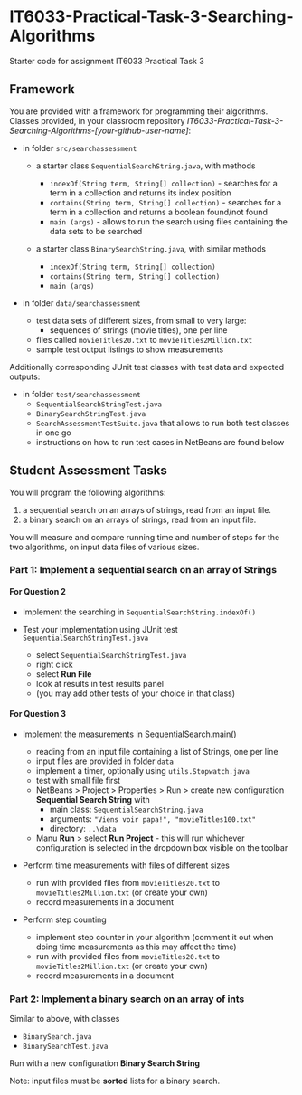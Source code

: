 # IT6033-Practical-Task-3-Searching-Algorithms
Starter code for assignment IT6033 Practical Task 3

## Framework

You are provided with a framework for programming their algorithms.   
Classes provided, in your classroom repository _IT6033-Practical-Task-3-Searching-Algorithms-[your-github-user-name]_:
* in folder `src/searchassessment`  
  - a starter class `SequentialSearchString.java`, with methods 
    * `indexOf(String term, String[] collection)` - searches for a term in a collection and returns its index position
    * `contains(String term, String[] collection)` - searches for a term in a collection and returns a boolean found/not found
    * `main (args)` - allows to run the search using files containing the data sets to be searched

  - a starter class `BinarySearchString.java`, with similar methods 
    * `indexOf(String term, String[] collection)`
    * `contains(String term, String[] collection)`
    * `main (args)`

* in folder `data/searchassessment`
  - test data sets of different sizes, from small to very large:
    * sequences of strings (movie titles), one per line
  - files called `movieTitles20.txt` to `movieTitles2Million.txt`
  - sample test output listings to show measurements

Additionally corresponding JUnit test classes with test data and expected outputs:
* in folder `test/searchassessment` 
  - `SequentialSearchStringTest.java`
  - `BinarySearchStringTest.java`
  - `SearchAssessmentTestSuite.java` that allows to run both test classes in one go
  - instructions on how to run test cases in NetBeans are found below


## Student Assessment Tasks
You will program the following algorithms:  
1. a sequential search on an arrays of strings, read from an input file.
2. a binary search on an arrays of strings, read from an input file.
  
You will measure and compare running time and number of steps 
for the two algorithms, on input data files of various sizes. 


### Part 1: Implement a sequential search on an array of Strings

#### For Question 2

* Implement the searching in `SequentialSearchString.indexOf()`

* Test your implementation using JUnit test `SequentialSearchStringTest.java`
  - select `SequentialSearchStringTest.java`
  - right click
  - select __Run File__
  - look at results in test results panel
  - (you may add other tests of your choice in that class)
  
#### For Question 3

* Implement the measurements in SequentialSearch.main()
    - reading from an input file containing a list of Strings, one per line
    - input files are provided in folder `data`
    - implement a timer, optionally using `utils.Stopwatch.java`
    - test with small file first
    - NetBeans > Project > Properties > Run > create new configuration __Sequential Search String__  with 
      - main class: `SequentialSearchString.java`
      - arguments: `"Viens voir papa!", "movieTitles100.txt"`
      - directory: `..\data`
     - Manu __Run__ > select __Run Project__ - this will run whichever configuration is selected in the dropdown box visible on the toolbar
    
* Perform time measurements with files of different sizes
    - run with provided files from `movieTitles20.txt` to `movieTitles2Million.txt` (or create your own)
    - record measurements in a document
    
* Perform step counting
    - implement step counter in your algorithm (comment it out when doing time measurements as this may affect the time)
    - run with provided files from `movieTitles20.txt` to `movieTitles2Million.txt` (or create your own)
    - record measurements in a document


### Part 2: Implement a binary search on an array of ints

Similar to above, with classes
- `BinarySearch.java`
- `BinarySearchTest.java`

Run with a new configuration __Binary Search String__

Note: input files must be __sorted__ lists for a binary search.

